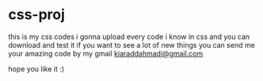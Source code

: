 # css-proj
this is my css codes 
i gonna upload every code i know in css and you can download and test it if you want to see a lot of new things
you can send me your amazing code by my gmail 
kiaraddahmadi@gmail.com 

hope you like it :)
